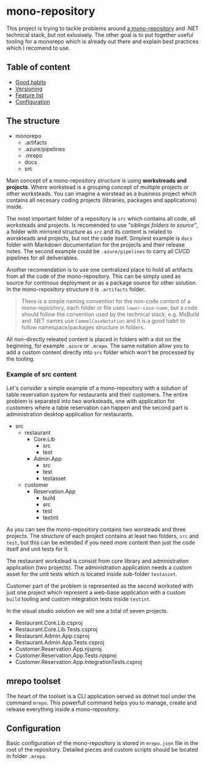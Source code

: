 # mono-repository

This project is trying to tackle problems around [a mono-repository](https://en.wikipedia.org/wiki/Monorepo) and .NET technical stack, but not exlusively. The other goal is to put together useful tooling for a monorepo which is already out there and explain best practices which I recomend to use.

## Table of content

- [Good habits](good-habits.md)
- [Versioning](versioning.md)
- [Feature list](features.md)
- [Configuration](mrepo-json.md)

## The structure

- monorepo
  - .artifacts
  - .azure/pipelines
  - .mrepo
  - docs
  - src

Main concept of a mono-repository structure is using **workstreads and projects**. Where workstead is a grouping concept of multiple projects or other worksteads. You can imagine a worstead as a business project which contains all necesary coding projects (libraries, packages and applications) inside.

The most important folder of a repository is `src` which contains all code, all worksteads and projects. Is recomended to use *"siblings folders to source"*, a folder with mirrored structure as `src` and its content is related to worskteads and projects, but not the code itself. Simplest example is `docs` folder with Markdown documentation for the projects and their release notes. The second example could be `.azure/pipelines` to carry all CI/CD pipelines for all deliverables.

Another recomendation is to use one centralized place to hold all artifacts from all the code of the mono-repository. This can be simply used as source for continous deployment or as a package source for other solution. In the mono-repository structure it is `.artifacts` folder.

> There is a simple naming convention for the non-code content of a mono-repository, each folder or file uses `lower-case-name`, but a code should follow the convention used by the technical stack, e.g. MsBuild and .NET names use `CammelCaseNotation` and it is a good habit to follow namespace/packages structure in folders.

All non-directly releated content is placed in folders with a dot on the beginning, for example `.azure` or `.mrepo`. The same notation allow you to add a custom content directly into `src` folder which won't be processed by the tooling.

### Example of src content

Let's consider a simple example of a mono-repository with a solution of table reservation system for restaurants and their customers. The entire problem is separated into two worksteads, one with application for customers where a table reservation can happen and the second part is administration desktop application for restaurants.

- src
  - restaurant
    - Core.Lib
      - src
      - test
    - Admin.App
      - src
      - test
      - testasset
  - customer
    - Reservation.App
      - build
      - src
      - test
      - testint

As you can see the mono-repository contains two worsteads and three projects. The structure of each project contains at least two folders, `src` and `test`, but this can be extended if you need more content then just the code itself and unit tests for it.

The restaurant workstead is consist from core library and administration application (two projects). The administration application needs a custom asset for the unit tests which is located inside sub-folder `testasset`.

Customer part of the problem is represented as the second worksted with just one project which represent a web-base application with a custom `build` tooling and custom integration tests inside `testint`.

In the visual studio solution we will see a total of seven projects.

- Restaurant.Core.Lib.csproj
- Restaurant.Core.Lib.Tests.csproj
- Restaurant.Admin.App.csproj
- Restaurant.Admin.App.Tests.csproj
- Customer.Reservation.App.njsproj
- Customer.Reservation.App.Tests.njsproj
- Customer.Reservation.App.IntegrationTests.csproj

## mrepo toolset

The heart of the toolset is a CLI application served as dotnet tool under the command `mrepo`. This powerfull command helps you to  manage, create and release everything inside a mono-repository.

## Configuration

Basic configuration of the mono-repository is stored in `mrepo.json` file in the root of the repository. Detailed pieces and custom scripts should be located in folder `.mrepo`.
